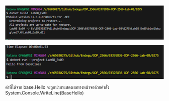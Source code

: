 ![alt text](image-17.png)

![alt text](image-18.png)

ค่าที่ได้จาก base.Hello จะถูกนำมาแสดงผลทางหน้าจอด้วยคำสั่ง System.Console.WriteLine(BaseHello)